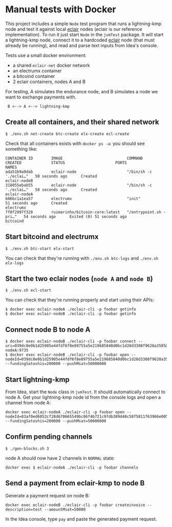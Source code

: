 # Manual tests with Docker

This project includes a simple `Node` test program that runs a lightning-kmp node and test it against local [eclair](https://github.com/ACINQ/eclair) nodes (eclair is our reference implementation). To run it just start `Node` in the `jvmTest` package. It will start a lightning-kmp node, connect it to a hardcoded [eclair](https://github.com/ACINQ/eclair) node (that must already be running), and read and parse text inputs from Idea's console.

Tests use a small docker environment:

- a shared `eclair-net` docker network
- an electrumx container
- a bitcoind container
- 2 eclair containers, nodes A and B

For testing, A simulates the endurance node, and B simulates a node we want to exchange payments with.

```
 B <--> A <--> lightning-kmp

```

## Create all containers, and their shared network

```
$ ./env.sh net-create btc-create elx-create ecl-create
```

Check that all containers exists with `docker ps -a`: you should see something like:

```
CONTAINER ID        IMAGE                            COMMAND                  CREATED             STATUS                      PORTS               NAMES
ada51b9a9dab        eclair-node                      "/bin/sh -c './eclai…"   50 seconds ago      Created                                         eclair-nodeB
318055ebab55        eclair-node                      "/bin/sh -c './eclai…"   50 seconds ago      Created                                         eclair-nodeA
b06bc1a1ea57        electrumx                        "init"                   51 seconds ago      Created                                         electrumx
7f0f2997f328        ruimarinho/bitcoin-core:latest   "/entrypoint.sh -pri…"   54 seconds ago      Exited (0) 51 seconds ago                       bitcoind
```

## Start bitcoind and electrumx

```
$ ./env.sh btc-start elx-start
```

You can check that they're running with `./env.sh btc-logs` and `./env.sh elx-logs`

## Start the two eclair nodes (`node A` and `node B`)

```
$ ./env.sh ecl-start 
```

You can check that they're running properly and start using their APIs:

```
$ docker exec eclair-nodeA ./eclair-cli -p foobar getinfo
$ docker exec eclair-nodeB ./eclair-cli -p foobar getinfo
```

## Connect node B to node A

```
$ docker exec eclair-nodeB ./eclair-cli -p foobar connect --uri=039dc0e0b1d25905e44fdf6f8e89755a5e219685840d0bc1d28d3308f9628a3585@eclair-nodeA:9735
$ docker exec eclair-nodeB ./eclair-cli -p foobar open --nodeId=039dc0e0b1d25905e44fdf6f8e89755a5e219685840d0bc1d28d3308f9628a3585 --fundingSatoshis=200000 --pushMsat=50000000
```

## Start lightning-kmp

From Idea, start the `Node` class in `jvmTest`. It should automatically connect to node A. Get your lightning-kmp node id from the console logs and open a channel from node A:

```
docker exec eclair-nodeA ./eclair-cli -p foobar open --nodeId=03af0ed6052cf28d670665549bc86f4b721c9fdb309d40c58f5811f63966e005d0 --fundingSatoshis=200000 --pushMsat=50000000
```

## Confirm pending channels

```
$ ./gen-blocks.sh 3
```

node A should now have 2 channels in `NORMAL` state:

```
docker exec $ eclair-nodeA ./eclair-cli -p foobar channels
```

## Send a payment from eclair-kmp to node B

Generate a payment request on node B:

```
docker exec eclair-nodeB ./eclair-cli -p foobar createinvoice --description=test --amountMsat=50000
```

In the Idea console, type `pay` and paste the generated payment request.
